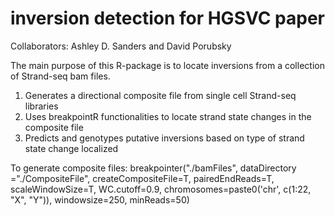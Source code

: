# inversion detection for HGSVC paper

Collaborators: Ashley D. Sanders and David Porubsky

The main purpose of this R-package is to locate inversions from a collection of Strand-seq bam files.
1. Generates a directional composite file from single cell Strand-seq libraries 
2. Uses breakpointR functionalities to locate strand state changes in the composite file
3. Predicts and genotypes putative inversions based on type of strand state change localized

To generate composite files:
breakpointer("./bamFiles", dataDirectory ="./CompositeFile", createCompositeFile=T, pairedEndReads=T, scaleWindowSize=T, WC.cutoff=0.9, chromosomes=paste0('chr', c(1:22, "X", "Y")), windowsize=250, minReads=50)

